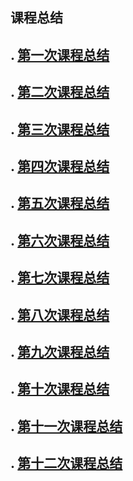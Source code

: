 ## 课程总结



## . [第一次课程总结](https://github.com/saturn-lab/BDMI-2020A/blob/master/Memos/Study-Memo/48-Day1.md)

## . [第二次课程总结](https://github.com/saturn-lab/BDMI-2020A/blob/master/Memos/Study-Memo/48-Day2.md)

## . [第三次课程总结](https://github.com/saturn-lab/BDMI-2020A/blob/master/Memos/Study-Memo/48-Day3.md)

## . [第四次课程总结](https://github.com/saturn-lab/BDMI-2020A/blob/master/Memos/Study-Memo/48-Day4.md)

## . [第五次课程总结](https://github.com/saturn-lab/BDMI-2020A/blob/master/Memos/Study-Memo/48-Day5.md)

## . [第六次课程总结](https://github.com/saturn-lab/BDMI-2020A/blob/master/Memos/Study-Memo/48-Day6.md)

## . [第七次课程总结](https://github.com/saturn-lab/BDMI-2020A/blob/master/Memos/Study-Memo/48-Day7.md)

## . [第八次课程总结](https://github.com/saturn-lab/BDMI-2020A/blob/master/Memos/Study-Memo/48-Day8.md)

## . [第九次课程总结](https://github.com/saturn-lab/BDMI-2020A/blob/master/Memos/Study-Memo/48-Day9.md)

## . [第十次课程总结](https://github.com/saturn-lab/BDMI-2020A/blob/master/Memos/Study-Memo/48-Day10.md)

## . [第十一次课程总结](https://github.com/saturn-lab/BDMI-2020A/blob/master/Memos/Study-Memo/48-Day11.md)


## . [第十二次课程总结](https://github.com/saturn-lab/BDMI-2020A/blob/master/Memos/Study-Memo/48-Day12.md)
